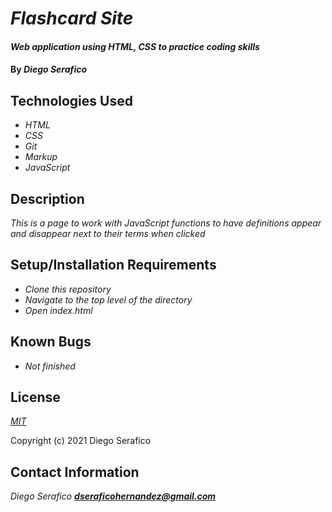 # _Flashcard Site_

#### _Web application using HTML, CSS to practice coding skills_

#### By _**Diego Serafico**_

## Technologies Used

* _HTML_
* _CSS_
* _Git_
* _Markup_
* _JavaScript_

## Description

_This is a page to work with JavaScript functions to have definitions appear and disappear next to their terms when clicked_

## Setup/Installation Requirements

* _Clone this repository_
* _Navigate to the top level of the directory_
* _Open index.html_

## Known Bugs

* _Not finished_

## License

_[MIT](https://opensource.org/licenses/MIT)_

Copyright (c) 2021 Diego Serafico

## Contact Information

_Diego Serafico **dseraficohernandez@gmail.com**_
